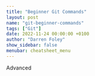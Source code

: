 ```yaml
---
title: "Beginner Git Commands"
layout: post
name: "git-beginner-commands"
tags: ["Git"]
date: 2022-11-24 00:00:00 +0100
author: "Darren Foley"
show_sidebar: false
menubar: cheatsheet_menu
---
```


Advanced
